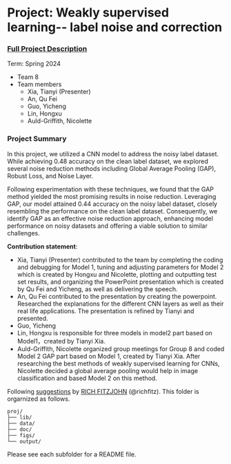 # Project: Weakly supervised learning-- label noise and correction


### [Full Project Description](doc/project3_desc.md)

Term: Spring 2024

+ Team 8
+ Team members
	+ Xia, Tianyi (Presenter)
	+ An, Qu Fei
	+ Guo, Yicheng
	+ Lin, Hongxu
	+ Auld-Griffith, Nicolette

### Project Summary

In this project, we utilized a CNN model to address the noisy label dataset. While achieving 0.48 accuracy on the clean label dataset, we explored several noise reduction methods including Global Average Pooling (GAP), Robust Loss, and Noise Layer.

Following experimentation with these techniques, we found that the GAP method yielded the most promising results in noise reduction. Leveraging GAP, our model attained 0.44 accuracy on the noisy label dataset, closely resembling the performance on the clean label dataset. Consequently, we identify GAP as an effective noise reduction approach, enhancing model performance on noisy datasets and offering a viable solution to similar challenges.
	
**Contribution statement**: 
+ Xia, Tianyi (Presenter) contributed to the team by completing the coding and debugging for Model 1, tuning and adjusting parameters for Model 2 which is created by Hongxu and Nicolette, plotting and outputting test set results, and organizing the PowerPoint presentation which is created by Qu Fei and Yicheng, as well as delivering the speech.
+ An, Qu Fei contributed to the presentation by creating the powerpoint. Researched the explanations for the different CNN layers as well as their real life applications. The presentation is refined by Tianyi and presented.
+ Guo, Yicheng
+ Lin, Hongxu is responsible for three models in model2 part based on Model1，created by Tianyi Xia. 
+ Auld-Griffith, Nicolette organized group meetings for Group 8 and coded Model 2 GAP part based on Model 1, created by Tianyi Xia. After researching the best methods of weakly supervised learning for CNNs, Nicolette decided a global average pooling would help in image classification and based Model 2 on this method. 

Following [suggestions](http://nicercode.github.io/blog/2013-04-05-projects/) by [RICH FITZJOHN](http://nicercode.github.io/about/#Team) (@richfitz). This folder is orgarnized as follows.

```
proj/
├── lib/
├── data/
├── doc/
├── figs/
└── output/
```

Please see each subfolder for a README file.
